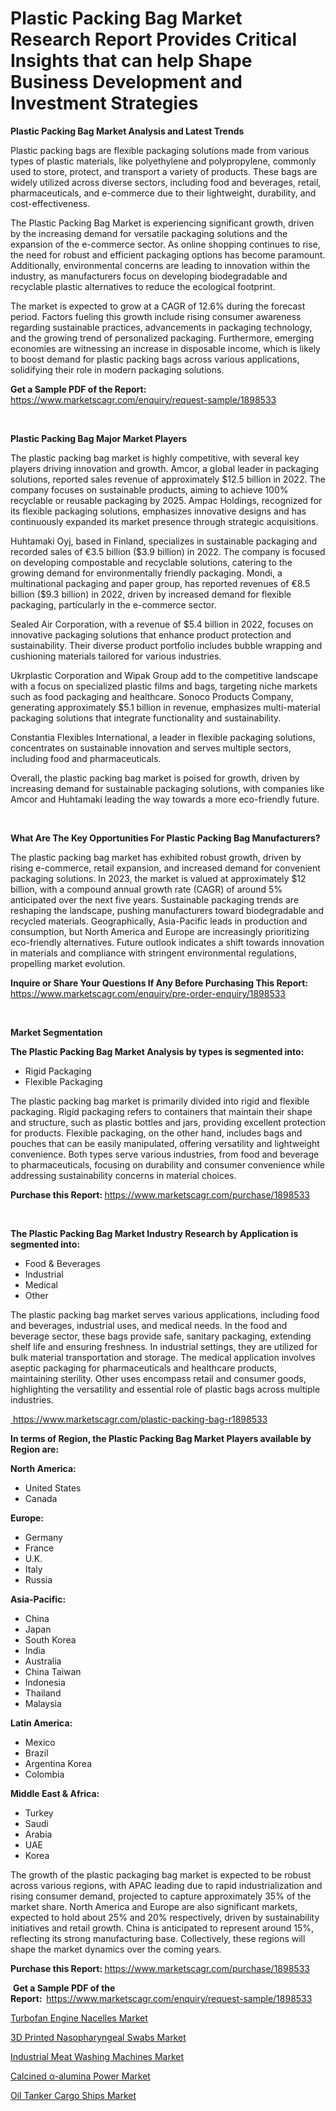 <p><h1>Plastic Packing Bag Market Research Report Provides Critical Insights that can help Shape Business Development and Investment Strategies</h1></p><p><strong>Plastic Packing Bag Market Analysis and Latest Trends</strong></p>
<p><p>Plastic packing bags are flexible packaging solutions made from various types of plastic materials, like polyethylene and polypropylene, commonly used to store, protect, and transport a variety of products. These bags are widely utilized across diverse sectors, including food and beverages, retail, pharmaceuticals, and e-commerce due to their lightweight, durability, and cost-effectiveness.</p><p>The Plastic Packing Bag Market is experiencing significant growth, driven by the increasing demand for versatile packaging solutions and the expansion of the e-commerce sector. As online shopping continues to rise, the need for robust and efficient packaging options has become paramount. Additionally, environmental concerns are leading to innovation within the industry, as manufacturers focus on developing biodegradable and recyclable plastic alternatives to reduce the ecological footprint.</p><p>The market is expected to grow at a CAGR of 12.6% during the forecast period. Factors fueling this growth include rising consumer awareness regarding sustainable practices, advancements in packaging technology, and the growing trend of personalized packaging. Furthermore, emerging economies are witnessing an increase in disposable income, which is likely to boost demand for plastic packing bags across various applications, solidifying their role in modern packaging solutions.</p></p>
<p><strong>Get a Sample PDF of the Report:&nbsp;</strong> <a href="https://www.marketscagr.com/enquiry/request-sample/1898533?utm_campaign=2107&utm_medium=2&utm_source=Github&utm_content=ia&utm_term=05022025&utm_id=plastic-packing-bag">https://www.marketscagr.com/enquiry/request-sample/1898533</a></p>
<p>&nbsp;</p>
<p><strong>Plastic Packing Bag Major Market Players</strong></p>
<p><p>The plastic packing bag market is highly competitive, with several key players driving innovation and growth. Amcor, a global leader in packaging solutions, reported sales revenue of approximately $12.5 billion in 2022. The company focuses on sustainable products, aiming to achieve 100% recyclable or reusable packaging by 2025. Ampac Holdings, recognized for its flexible packaging solutions, emphasizes innovative designs and has continuously expanded its market presence through strategic acquisitions.</p><p>Huhtamaki Oyj, based in Finland, specializes in sustainable packaging and recorded sales of €3.5 billion ($3.9 billion) in 2022. The company is focused on developing compostable and recyclable solutions, catering to the growing demand for environmentally friendly packaging. Mondi, a multinational packaging and paper group, has reported revenues of €8.5 billion ($9.3 billion) in 2022, driven by increased demand for flexible packaging, particularly in the e-commerce sector.</p><p>Sealed Air Corporation, with a revenue of $5.4 billion in 2022, focuses on innovative packaging solutions that enhance product protection and sustainability. Their diverse product portfolio includes bubble wrapping and cushioning materials tailored for various industries.</p><p>Ukrplastic Corporation and Wipak Group add to the competitive landscape with a focus on specialized plastic films and bags, targeting niche markets such as food packaging and healthcare. Sonoco Products Company, generating approximately $5.1 billion in revenue, emphasizes multi-material packaging solutions that integrate functionality and sustainability.</p><p>Constantia Flexibles International, a leader in flexible packaging solutions, concentrates on sustainable innovation and serves multiple sectors, including food and pharmaceuticals.</p><p>Overall, the plastic packing bag market is poised for growth, driven by increasing demand for sustainable packaging solutions, with companies like Amcor and Huhtamaki leading the way towards a more eco-friendly future.</p></p>
<p>&nbsp;</p>
<p><strong>What Are The Key Opportunities For Plastic Packing Bag Manufacturers?</strong></p>
<p><p>The plastic packing bag market has exhibited robust growth, driven by rising e-commerce, retail expansion, and increased demand for convenient packaging solutions. In 2023, the market is valued at approximately $12 billion, with a compound annual growth rate (CAGR) of around 5% anticipated over the next five years. Sustainable packaging trends are reshaping the landscape, pushing manufacturers toward biodegradable and recycled materials. Geographically, Asia-Pacific leads in production and consumption, but North America and Europe are increasingly prioritizing eco-friendly alternatives. Future outlook indicates a shift towards innovation in materials and compliance with stringent environmental regulations, propelling market evolution.</p></p>
<p><strong>Inquire or Share Your Questions If Any Before Purchasing This Report:</strong> <a href="https://www.marketscagr.com/enquiry/pre-order-enquiry/1898533?utm_campaign=2107&utm_medium=2&utm_source=Github&utm_content=ia&utm_term=05022025&utm_id=plastic-packing-bag">https://www.marketscagr.com/enquiry/pre-order-enquiry/1898533</a></p>
<p>&nbsp;</p>
<p><strong>Market Segmentation</strong></p>
<p><strong>The Plastic Packing Bag Market Analysis by types is segmented into:</strong></p>
<p><ul><li>Rigid Packaging</li><li>Flexible Packaging</li></ul></p>
<p><p>The plastic packing bag market is primarily divided into rigid and flexible packaging. Rigid packaging refers to containers that maintain their shape and structure, such as plastic bottles and jars, providing excellent protection for products. Flexible packaging, on the other hand, includes bags and pouches that can be easily manipulated, offering versatility and lightweight convenience. Both types serve various industries, from food and beverage to pharmaceuticals, focusing on durability and consumer convenience while addressing sustainability concerns in material choices.</p></p>
<p><strong>Purchase this Report:&nbsp;</strong><a href="https://www.marketscagr.com/purchase/1898533?utm_campaign=2107&utm_medium=2&utm_source=Github&utm_content=ia&utm_term=05022025&utm_id=plastic-packing-bag">https://www.marketscagr.com/purchase/1898533</a></p>
<p>&nbsp;</p>
<p><strong>The Plastic Packing Bag Market Industry Research by Application is segmented into:</strong></p>
<p><ul><li>Food & Beverages</li><li>Industrial</li><li>Medical</li><li>Other</li></ul></p>
<p><p>The plastic packing bag market serves various applications, including food and beverages, industrial uses, and medical needs. In the food and beverage sector, these bags provide safe, sanitary packaging, extending shelf life and ensuring freshness. In industrial settings, they are utilized for bulk material transportation and storage. The medical application involves aseptic packaging for pharmaceuticals and healthcare products, maintaining sterility. Other uses encompass retail and consumer goods, highlighting the versatility and essential role of plastic bags across multiple industries.</p></p>
<p><a href="https://www.marketscagr.com/plastic-packing-bag-r1898533?utm_campaign=2107&utm_medium=2&utm_source=Github&utm_content=ia&utm_term=05022025&utm_id=plastic-packing-bag">&nbsp;https://www.marketscagr.com/plastic-packing-bag-r1898533</a></p>
<p><strong>In terms of Region, the Plastic Packing Bag Market Players available by Region are:</strong></p>
<p>
    <p> <strong> North America: </strong>
        <ul>
            <li>United States</li>
            <li>Canada</li>
        </ul>
        </p> 
    <p> <strong> Europe: </strong>
        <ul>
            <li>Germany</li>
            <li>France</li>
            <li>U.K.</li>
            <li>Italy</li>
            <li>Russia</li>
        </ul>
        </p> 
    <p> <strong> Asia-Pacific: </strong>
        <ul>
            <li>China</li>
            <li>Japan</li>
            <li>South Korea</li>
            <li>India</li>
            <li>Australia</li>
            <li>China Taiwan</li>
            <li>Indonesia</li>
            <li>Thailand</li>
            <li>Malaysia</li>
        </ul>
        </p> 
    <p> <strong> Latin America: </strong>
        <ul>
            <li>Mexico</li>
            <li>Brazil</li>
            <li>Argentina Korea</li>
            <li>Colombia</li>
        </ul>
        </p> 
    <p> <strong> Middle East & Africa: </strong>
        <ul>
            <li>Turkey</li>
            <li>Saudi</li>
            <li>Arabia</li>
            <li>UAE</li>
            <li>Korea</li>
        </ul>
    </p>
    </p>
<p><p>The growth of the plastic packaging bag market is expected to be robust across various regions, with APAC leading due to rapid industrialization and rising consumer demand, projected to capture approximately 35% of the market share. North America and Europe are also significant markets, expected to hold about 25% and 20% respectively, driven by sustainability initiatives and retail growth. China is anticipated to represent around 15%, reflecting its strong manufacturing base. Collectively, these regions will shape the market dynamics over the coming years.</p></p>
<p><strong>Purchase this Report: </strong><a href="https://www.marketscagr.com/purchase/1898533?utm_campaign=2107&utm_medium=2&utm_source=Github&utm_content=ia&utm_term=05022025&utm_id=plastic-packing-bag">https://www.marketscagr.com/purchase/1898533</a></p>
<p>&nbsp;<strong>Get a Sample PDF of the Report:&nbsp;&nbsp;</strong><a href="https://www.marketscagr.com/enquiry/request-sample/1898533?utm_campaign=2107&utm_medium=2&utm_source=Github&utm_content=ia&utm_term=05022025&utm_id=plastic-packing-bag">https://www.marketscagr.com/enquiry/request-sample/1898533</a></p>
<p><strong></strong></p>
<p><p><a href="https://www.linkedin.com/pulse/projected-cagr-69-turbofan-engine-nacelles-market-report-5ivjf?utm_campaign=2107&utm_medium=2&utm_source=Github&utm_content=ia&utm_term=05022025&utm_id=plastic-packing-bag">Turbofan Engine Nacelles Market</a></p><p><a href="https://www.linkedin.com/pulse/3d-printed-nasopharyngeal-swabs-market-trends-insights-type-d9xwf?utm_campaign=2107&utm_medium=2&utm_source=Github&utm_content=ia&utm_term=05022025&utm_id=plastic-packing-bag">3D Printed Nasopharyngeal Swabs Market</a></p><p><a href="https://www.linkedin.com/pulse/industrial-meat-washing-machines-market-growth-outlook-2025-2032-nn5af?utm_campaign=2107&utm_medium=2&utm_source=Github&utm_content=ia&utm_term=05022025&utm_id=plastic-packing-bag">Industrial Meat Washing Machines Market</a></p><p><a href="https://www.linkedin.com/pulse/evaluating-calcined-%CE%B1-alumina-power-market-2025-2032-trends-x2nzf?utm_campaign=2107&utm_medium=2&utm_source=Github&utm_content=ia&utm_term=05022025&utm_id=plastic-packing-bag">Calcined α-alumina Power Market</a></p><p><a href="https://www.linkedin.com/pulse/state-oil-tanker-cargo-ships-market-projected-growth-cagr-vpzzf?utm_campaign=2107&utm_medium=2&utm_source=Github&utm_content=ia&utm_term=05022025&utm_id=plastic-packing-bag">Oil Tanker Cargo Ships Market</a></p></p>